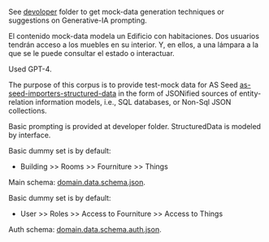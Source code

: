 See [devoloper](./developer/) folder to get mock-data generation techniques or suggestions on Generative-IA prompting.

El contenido mock-data modela un Edificio con habitaciones. Dos usuarios tendrán acceso a los muebles en su interior. Y, en ellos, a una lámpara a la que se le puede consultar el estado o interactuar.

Used GPT-4.

The purpose of this corpus is to provide test-mock data for AS Seed [as-seed-importers-structured-data](../../as-importers/) in the form of JSONified sources of entity-relation information models, i.e., SQL databases, or Non-Sql JSON collections.

Basic prompting is provided at developer folder. StructuredData is modeled by [](../../core/model.ts) interface.

Basic dummy set is by default:

- Building >> Rooms >> Fourniture >> Things

Main schema: [domain.data.schema.json](./domain.data.schema.json).

Basic dummy set is by default:

- User >> Roles >> Access to Fourniture
                >> Access to Things

Auth schema: [domain.data.schema.auth.json](./domain.data.schema.auth.json).


